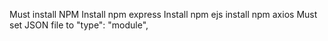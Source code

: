 Must install NPM 
Install npm express
Install npm ejs
install npm axios
Must set JSON file to "type": "module",
